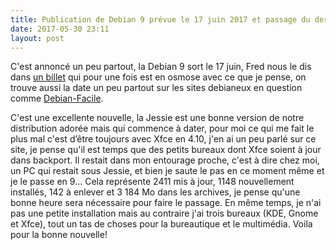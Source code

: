 ```yaml
---
title: Publication de Debian 9 prévue le 17 juin 2017 et passage du dernier PC sur cette version.
date: 2017-05-30 23:11
layout: post
---
```


C'est annoncé un peu partout, la Debian 9 sort le 17 juin, Fred nous le
dis dans [un billet](http://frederic.bezies.free.fr/blog/?p=16225) qui
pour une fois est en osmose avec ce que je pense, on trouve aussi la
date un peu partout sur les sites debianeux en question comme
[Debian-Facile](https://debian-facile.org/viewtopic.php?id=17963).  
<!--more-->  
C'est une excellente nouvelle, la Jessie est une bonne version de notre
distribution adorée mais qui commence à dater, pour moi ce qui me fait
le plus mal c'est d’être toujours avec Xfce en 4.10, j'en ai un peu
parlé sur ce site, je pense qu'il est temps que des petits bureaux dont
Xfce soient à jour dans backport. Il restait dans mon entourage proche,
c'est à dire chez moi, un PC qui restait sous Jessie, et bien je saute
le pas en ce moment même et je le passe en 9... Cela représente 2411 mis
à jour, 1148 nouvellement installés, 142 à enlever et 3 184 Mo dans les
archives, je pense qu'une bonne heure sera nécessaire pour faire le
passage. En même temps, je n'ai pas une petite installation mais au
contraire j'ai trois bureaux (KDE, Gnome et Xfce), tout un tas de choses
pour la bureautique et le multimédia. Voila pour la bonne nouvelle!
